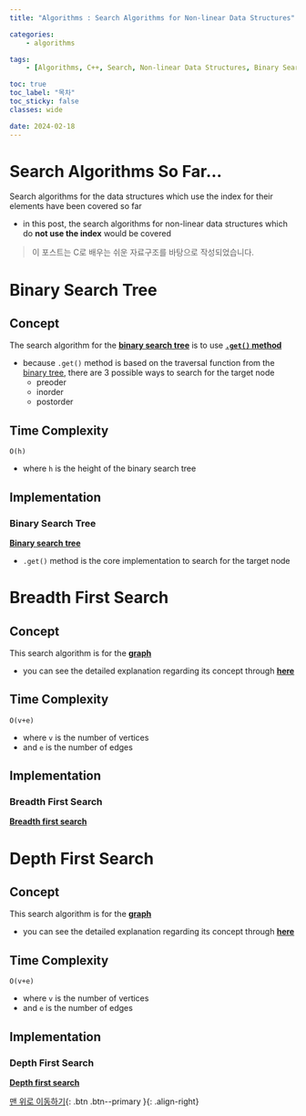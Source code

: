 ```yaml
---
title: "Algorithms : Search Algorithms for Non-linear Data Structures"

categories:
    - algorithms

tags:
    - [Algorithms, C++, Search, Non-linear Data Structures, Binary Search Tree, Graph, Breadth First Search, Depth First Search]

toc: true
toc_label: "목차"
toc_sticky: false
classes: wide

date: 2024-02-18
---
```


# Search Algorithms So Far…
Search algorithms for the data structures which use the index for their elements have been covered so far
- in this post, the search algorithms for non-linear data structures which do **not use the index** would be covered

> 이 포스트는 C로 배우는 쉬운 자료구조를 바탕으로 작성되었습니다.

# Binary Search Tree

## Concept
The search algorithm for the [**binary search tree**](https://sadoe3.github.io/data-structures/structures-BinarySearchTree/) is to use [**`.get()` method**](https://sadoe3.github.io/data-structures/structures-BinarySearchTree/#get)
- because `.get()` method is based on the traversal function from the [binary tree](https://sadoe3.github.io/data-structures/structures-Tree/#binary-tree-traversal), there are 3 possible ways to search for the target node
    * preoder
	* inorder
	* postorder


## Time Complexity
`O(h)`
- where `h` is the height of the binary search tree


## Implementation

### Binary Search Tree
[**Binary search tree**](https://sadoe3.github.io/data-structures/structures-BinarySearchTree/#node)
- `.get()` method is the core implementation to search for the target node 



# Breadth First Search

## Concept
This search algorithm is for the [**graph**](https://sadoe3.github.io/data-structures/structures-Graph/)
- you can see the detailed explanation regarding its concept through [**here**](https://sadoe3.github.io/data-structures/structures-Graph/#breadth-first-search) 


## Time Complexity
`O(v+e)`
- where `v` is the number of vertices
- and `e` is the number of edges


## Implementation

### Breadth First Search
[**Breadth first search**](https://sadoe3.github.io/data-structures/structures-Graph/#bfs)



# Depth First Search

## Concept
This search algorithm is for the [**graph**](https://sadoe3.github.io/data-structures/structures-Graph)
- you can see the detailed explanation regarding its concept through [**here**](https://sadoe3.github.io/data-structures/structures-Graph/#depth-first-search) 


## Time Complexity
`O(v+e)`
- where `v` is the number of vertices
- and `e` is the number of edges


## Implementation

### Depth First Search
[**Depth first search**](https://sadoe3.github.io/data-structures/structures-Graph/#dfs)



[맨 위로 이동하기](#){: .btn .btn--primary }{: .align-right}